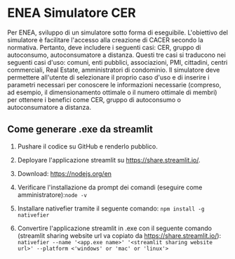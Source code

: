 # ENEA Simulatore CER
Per ENEA, sviluppo di un simulatore sotto forma di eseguibile. L'obiettivo del simulatore è facilitare l'accesso alla creazione di CACER secondo la normativa. Pertanto, deve includere i seguenti casi: CER, gruppo di autoconsumo, autoconsumatore a distanza. Questi tre casi si traducono nei seguenti casi d'uso: comuni, enti pubblici, associazioni, PMI, cittadini, centri commerciali, Real Estate, amministratori di condominio. Il simulatore deve permettere all'utente di selezionare il proprio caso d'uso e di inserire i parametri necessari per conoscere le informazioni necessarie (compreso, ad esempio, il dimensionamento ottimale o il numero ottimale di membri) per ottenere i benefici come CER, gruppo di autoconsumo o autoconsumatore a distanza.


## Come generare .exe da streamlit 
1. Pushare il codice su GitHub e renderlo pubblico.

2. Deployare l'applicazione streamlit su https://share.streamlit.io/. 

3. Download: https://nodejs.org/en

4. Verificare l'installazione da prompt dei comandi (eseguire come amministratore):`node -v`

5. Installare nativefier tramite il seguente comando:
 `npm install -g nativefier`

6. Convertire l'applicazione streamlit in .exe con il seguente comando (streamlit sharing website url va copiato da https://share.streamlit.io/):
 `nativefier --name '<app.exe name>' '<streamlit sharing website url>' --platform <'windows' or 'mac' or 'linux'>`
